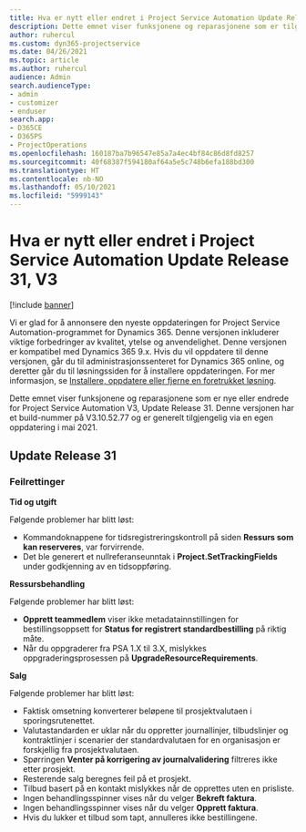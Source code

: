 ```yaml
---
title: Hva er nytt eller endret i Project Service Automation Update Release 31, V3
description: Dette emnet viser funksjonene og reparasjonene som er tilgjengelig i Project Service Automation Update Release 31, V3.
author: ruhercul
ms.custom: dyn365-projectservice
ms.date: 04/26/2021
ms.topic: article
ms.author: ruhercul
audience: Admin
search.audienceType:
- admin
- customizer
- enduser
search.app:
- D365CE
- D365PS
- ProjectOperations
ms.openlocfilehash: 160187ba7b96547e85a7a4ec4bf84c86d8fd8257
ms.sourcegitcommit: 40f68387f594180af64a5e5c748b6efa188bd300
ms.translationtype: HT
ms.contentlocale: nb-NO
ms.lasthandoff: 05/10/2021
ms.locfileid: "5999143"
---
```

# <a name="whats-new-or-changed-in-project-service-automation-update-release-31-v3"></a>Hva er nytt eller endret i Project Service Automation Update Release 31, V3

[!include [banner](../includes/psa-now-project-operations.md)]

Vi er glad for å annonsere den nyeste oppdateringen for Project Service Automation-programmet for Dynamics 365. Denne versjonen inkluderer viktige forbedringer av kvalitet, ytelse og anvendelighet. Denne versjonen er kompatibel med Dynamics 365 9.x. Hvis du vil oppdatere til denne versjonen, går du til administrasjonssenteret for Dynamics 365 online, og deretter går du til løsningssiden for å installere oppdateringen. For mer informasjon, se [Installere, oppdatere eller fjerne en foretrukket løsning](/power-platform/admin/install-remove-preferred-solution).

Dette emnet viser funksjonene og reparasjonene som er nye eller endrede for Project Service Automation V3, Update Release 31. Denne versjonen har et build-nummer på V3.10.52.77 og er generelt tilgjengelig via en egen oppdatering i mai 2021.

## <a name="update-release-31"></a>Update Release 31

### <a name="bug-fixes"></a>Feilrettinger

**Tid og utgift**

Følgende problemer har blitt løst:

- Kommandoknappene for tidsregistreringskontroll på siden **Ressurs som kan reserveres**, var forvirrende.
- Det ble generert et nullreferanseunntak i **Project.SetTrackingFields** under godkjenning av en tidsoppføring.

**Ressursbehandling**

Følgende problemer har blitt løst:

- **Opprett teammedlem** viser ikke metadatainnstillingen for bestillingsoppsett for **Status for registrert standardbestilling** på riktig måte.
- Når du oppgraderer fra PSA 1.X til 3.X, mislykkes oppgraderingsprosessen på **UpgradeResourceRequirements**.


**Salg**

Følgende problemer har blitt løst:

- Faktisk omsetning konverterer beløpene til prosjektvalutaen i sporingsrutenettet.
- Valutastandarden er uklar når du oppretter journallinjer, tilbudslinjer og kontraktlinjer i scenarier der standardvalutaen for en organisasjon er forskjellig fra prosjektvalutaen.
- Spørringen **Venter på korrigering av journalvalidering** filtreres ikke etter prosjekt.
- Resterende salg beregnes feil på et prosjekt.
- Tilbud basert på en kontakt mislykkes når de opprettes uten en prisliste.
- Ingen behandlingsspinner vises når du velger **Bekreft faktura**.
- Ingen behandlingsspinner vises når du velger **Opprett faktura**.
- Hvis du lukker et tilbud som tapt, annulleres ikke bestillingene.








